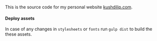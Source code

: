 This is the source code for my personal website [kushdilip.com](http://www.kushdilip.com).

#### Deploy assets
In case of any changes in `stylesheets` or `fonts` run `gulp dist` to build the these assets.